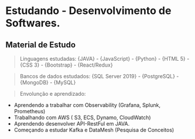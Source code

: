 # Estudando - Desenvolvimento de Softwares.

<h2 color: #0E446D >Material de Estudo</h2>

 > Linguagens estudadas: 
    {JAVA} - {JavaScript} - {Python} - {HTML 5} - {CSS 3} - {Bootstrap} - {React/Redux}
 
 > Bancos de dados estudados:
    {SQL Server 2019} - {PostgreSQL} - {MongoDB} - {MySQL}
    
 > Envolunção e aprendizado:
   - Aprendendo a trabalhar com Observability (Grafana, Splunk, Prometheus)
   - Trabalhando com AWS ( S3, ECS, Dynamo, CloudWatch) 
   - Aprendendo desenvolver API-RestFul em JAVA.
   - Começando a estudar Kafka e DataMesh (Pesquisa de Conceitos)
